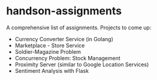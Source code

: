 # handson-assignments

A comprehensive list of assignments. Projects to come up:

- Currency Converter Service (in Golang)
- Marketplace - Store Service
- Soldier-Magazine Problem
- Concurrency Problem: Stock Management
- Proximity Server (similar to Google Location Services)
- Sentiment Analysis with Flask